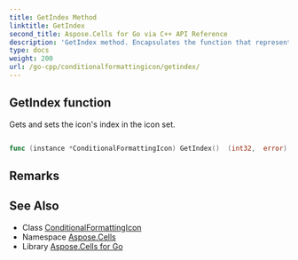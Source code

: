 ```yaml
---
title: GetIndex Method 
linktitle: GetIndex
second_title: Aspose.Cells for Go via C++ API Reference
description: 'GetIndex method. Encapsulates the function that represents getindex in Go.'
type: docs
weight: 200
url: /go-cpp/conditionalformattingicon/getindex/
---
```


## GetIndex function

Gets and sets the icon's index in the icon set.

```go

func (instance *ConditionalFormattingIcon) GetIndex()  (int32,  error) 

```

## Remarks


## See Also

* Class [ConditionalFormattingIcon](../)
* Namespace [Aspose.Cells](../../)
* Library [Aspose.Cells for Go](../../../)
